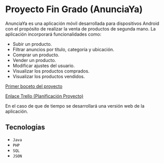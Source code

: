 # Proyecto Fin Grado (AnunciaYa) 
AnunciaYa es una aplicación móvil desarrollada para dispositivos Android con el propósito de realizar la venta de productos de segunda mano.
La aplicación incorporará funcionalidades como:

- Subir un producto.
- Filtrar anuncios por título, categoría y ubicación.
- Comprar un producto.
- Vender un producto.
- Modificar ajustes del usuario.
- Visualizar los productos comprados.
- Visualizar los productos vendidos.

[Primer boceto del proyecto](https://www.figma.com/file/MJ1llZk649uG6r058mcenB/Proyecto-Integrado?type=design&node-id=0%3A1&mode=design&t=urshKbtesWvPpu0p-1)

[Enlace Trello (Planificación Proyecto)](https://trello.com/invite/b/Mg4qXT32/ATTIa5887bfd4da593d1e71a9d1f0f75f3d001672884/centro-de-planteamiento-de-tareas)

En el caso de que de tiempo se desarrollará una versión web de la aplicación.

## Tecnologías
- ``Java``
- ``PHP``
- ``SQL``
- ``JSON``
